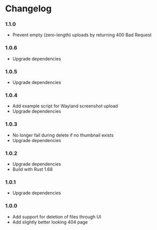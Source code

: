 # Changelog

### 1.1.0

* Prevent empty (zero-length) uploads by returning 400 Bad Request

### 1.0.6

* Upgrade dependencies

### 1.0.5

* Upgrade dependencies

### 1.0.4

* Add example script for Wayland screenshot upload
* Upgrade dependencies

### 1.0.3

* No longer fail during delete if no thumbnail exists
* Upgrade dependencies

### 1.0.2

* Upgrade dependencies
* Build with Rust 1.68

### 1.0.1

* Upgrade dependencies

### 1.0.0

* Add support for deletion of files through UI
* Add slightly better looking 404 page
